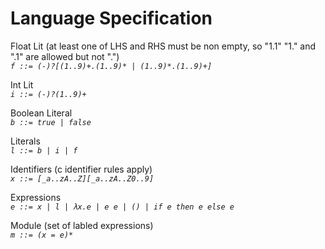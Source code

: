 # Language Specification

Float Lit (at least one of LHS and RHS must be non empty, so "1.1" "1." and ".1" are allowed but not ".")  
*`f ::= (-)?[(1..9)+.(1..9)* | (1..9)*.(1..9)+]`*

Int Lit  
*`i ::= (-)?(1..9)+`*

Boolean Literal  
*`b ::= true | false`*

Literals  
*`l ::= b | i | f`*

Identifiers (c identifier rules apply)  
*`x ::= [_a..zA..Z][_a..zA..Z0..9]`*

Expressions  
*`e ::= x | l | λx.e | e e | () | if e then e else e`*

Module (set of labled expressions)  
*`m ::= (x = e)*`*